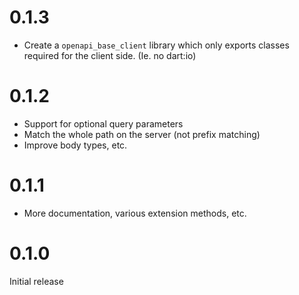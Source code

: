 # 0.1.3

* Create a `openapi_base_client` library which only exports
  classes required for the client side. (Ie. no dart:io)

# 0.1.2

* Support for optional query parameters
* Match the whole path on the server (not prefix matching)
* Improve body types, etc.

# 0.1.1

* More documentation, various extension methods, etc.

# 0.1.0

Initial release
